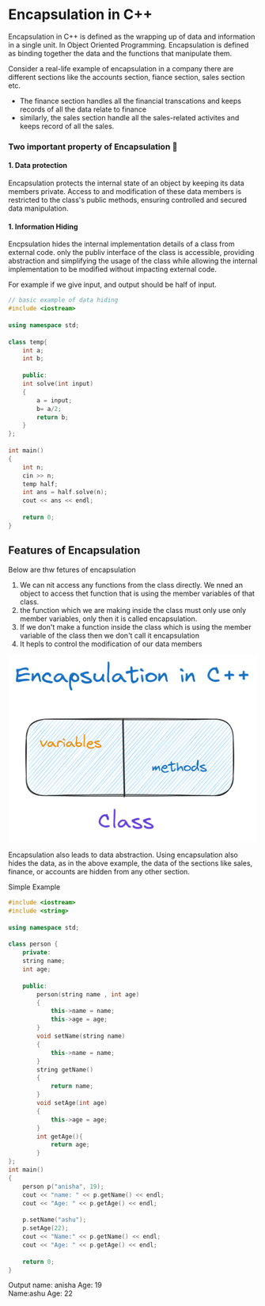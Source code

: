 # Encapsulation in C++

Encapsulation in C++ is defined as the wrapping up of data and information in a single unit. In Object Oriented Programming. Encapsulation is defined as binding together the data and the functions that manipulate them.

Consider a real-life example of encapsulation in a company there are different sections like the accounts section, fiance section, sales section etc.

- The finance section handles all the financial transcations and keeps records of all the data relate to finance
- similarly, the sales section handle all the sales-related activites and keeps record of all the sales.

### Two important property of Encapsulation 🍂

#### 1. Data protection
Encapsulation protects the internal state of an object by keeping its data members private. Access to and modification of these data members is restricted to the class's public methods, ensuring controlled and secured data manipulation.

#### 1. Information Hiding 
Encpsulation hides the internal implementation details of a class from external code. only the publiv interface of the class is accessible, providing abstraction and simplifying the usage of the class while allowing the internal implementation to be modified without impacting external code.

For example if we give input, and output should be half of input.

```c++
// basic example of data hiding  
#include <iostream>

using namespace std;

class temp{
    int a;
    int b;

    public:
    int solve(int input)
    {
        a = input;
        b= a/2;
        return b;
    }
};

int main()
{
    int n;
    cin >> n;
    temp half;
    int ans = half.solve(n);
    cout << ans << endl;

    return 0;
}
```
## Features of Encapsulation
Below are thw fetures of encapsulation 
1. We can nit access any functions from the class directly. We nned an object to access thet function that is using the member variables of that class.
1. the function which we are making inside the class must only use only member variables, only then it is called encapsulation.
1. If we don't make a function inside the class which is using the member variable of the class then we don't call it encapsulation
1. It hepls to  control the modification of our data members 

!["encapsulation"](/images/Encapsulation.png)

Encapsulation also leads to data abstraction. Using encapsulation also hides the data, as in the above example, the data of the sections like sales, finance, or accounts are hidden from any other section.

Simple Example
```c++
#include <iostream>
#include <string>

using namespace std;

class person {
    private:
    string name;
    int age;

    public:
        person(string name , int age)
        {
            this->name = name;
            this->age = age;
        }
        void setName(string name)
        {
            this->name = name;
        }
        string getName()
        {
            return name;
        }
        void setAge(int age)
        {
            this->age = age;
        }
        int getAge(){
            return age;
        }
};
int main()
{
    person p("anisha", 19);
    cout << "name: " << p.getName() << endl;
    cout << "Age: " << p.getAge() << endl;

    p.setName("ashu");
    p.setAge(22);
    cout << "Name:" << p.getName() << endl;
    cout << "Age: " << p.getAge() << endl;

    return 0;
}


```
Output
name: anisha
Age: 19    
Name:ashu
Age: 22  


